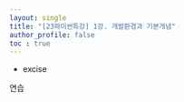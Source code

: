 ```yaml
---
layout: single
title: "[23파이썬특강] 1강. 개발환경과 기본개념"
author_profile: false
toc : true
---
```


- excise

연습

